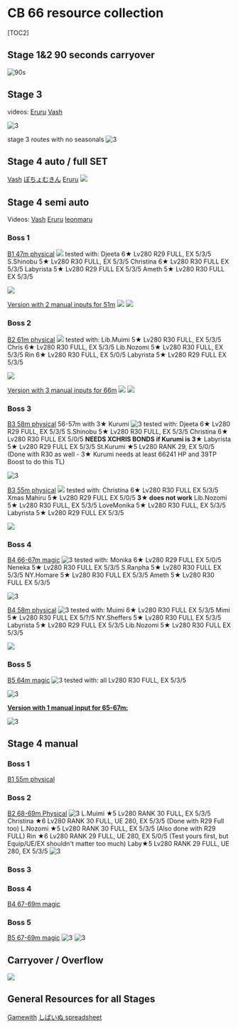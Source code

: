 # CB 66 resource collection
 [TOC2] 
## Stage 1&2 90 seconds carryover
![90s](https://pomf2.lain.la/f/9udpu2eq.png)

## Stage 3

videos: 
 [Eruru](https://www.youtube.com/watch?v=-m9f-dqWbDY)
 [Vash](https://www.youtube.com/watch?v=XTGiTP3xjGA)


![3](https://pomf2.lain.la/f/9m275tg.png)

stage 3 routes with no seasonals
![3](https://pomf2.lain.la/f/0gvmxmct.jpg)

## Stage 4 auto / full SET
[Vash](https://youtu.be/qGRghbwhMBE)
[ぽちょむきん](https://www.youtube.com/watch?v=-2BUgIi-AGY)
[Eruru](https://www.youtube.com/watch?v=gCi79eOkJKc)
![](https://pomf2.lain.la/f/xgytmvh2.png)

## Stage 4 semi auto
Videos:
[Vash](https://www.youtube.com/watch?v=8HyPM8H6U9k)
[Eruru](https://www.youtube.com/watch?v=gCi79eOkJKc)
[leonmaru](https://www.youtube.com/watch?v=9o9sarR1j_o)
### Boss 1
[B1 47m physical](https://www.youtube.com/watch?v=WrD_8qDqgDI)
![](https://pomf2.lain.la/f/l3kb0id.png)
tested with:
Djeeta 6★ Lv280 R29 FULL, EX 5/3/5
S.Shinobu 5★ Lv280 R30 FULL, EX 5/3/5
Christina 6★ Lv280 R30 FULL EX 5/3/5
Labyrista 5★ Lv280 R29 FULL EX 5/3/5
Ameth 5★ Lv280 R30 FULL EX 5/3/5

![](https://pomf2.lain.la/f/brz6xewj.png)

[Version with 2 manual inputs for 51m](https://www.youtube.com/watch?v=zORkwXgs7bI)
![](https://pomf2.lain.la/f/9t565i0.png)
![](https://pomf2.lain.la/f/aepdmqnc.png)
### Boss 2
[B2 61m physical](https://www.youtube.com/watch?v=-0lr-qHOpJI)
![](https://pomf2.lain.la/f/xh43r4ru.png)
tested with:
Lib.Muimi 5★ Lv280 R30 FULL, EX 5/3/5
Chris 6★ Lv280 R30 FULL, EX 5/3/5
Lib.Nozomi 5★ Lv280 R30 FULL, EX 5/3/5
Rin 6★ Lv280 R30 FULL, EX 5/0/5
Labyrista 5★ Lv280 R29 FULL EX 5/3/5

![](https://pomf2.lain.la/f/fv63re4j.png)

[Version with 3 manual inputs for 66m](https://www.youtube.com/watch?v=8xtpgWgwUro)
![](https://pomf2.lain.la/f/6qg5a6cw.png)
![](https://pomf2.lain.la/f/b6ms1b1u.png)
### Boss 3
[B3 58m physical](https://www.youtube.com/watch?v=ZPK2X8-gOk8)
56-57m with 3★ Kurumi
![3](https://pomf2.lain.la/f/5xgkavay.png)
tested with:
Djeeta 6★ Lv280 R29 FULL, EX 5/3/5
S.Shinobu 5★ Lv280 R30 FULL, EX 5/3/5
Christina 6★ Lv280 R30 FULL EX 5/0/5 **NEEDS XCHRIS BONDS if Kurumi is 3★**
Labyrista 5★ Lv280 R29 FULL EX 5/3/5
St.Kurumi ★5 Lv280 RANK 29, EX 5/0/5 (Done with R30 as well - 3★ Kurumi needs at least 66241 HP and 39TP Boost to do this TL)

![3](https://pomf2.lain.la/f/g8hvjrqk.png)

[B3 55m physical](https://www.youtube.com/watch?v=LTiBKatRrAc)
![](https://pomf2.lain.la/f/zbkr6i8u.png)
tested with:
Christina 6★ Lv280 R30 FULL EX 5/3/5
Xmas Mahiru 5★ Lv280 R29 FULL EX 5/0/5 **3★ does not work**
Lib.Nozomi 5★ Lv280 R30 FULL, EX 5/3/5
LoveMonika 5★ Lv280 R30 FULL, EX 5/3/5
Labyrista 5★ Lv280 R29 FULL EX 5/3/5

![](https://pomf2.lain.la/f/j9xh48u9.png)
### Boss 4
[B4 66-67m magic](https://www.youtube.com/watch?v=eTkZmbZAzCw)
![3](https://pomf2.lain.la/f/hslf1y7k.png)
tested with:
Monika 6★ Lv280 R29 FULL EX 5/0/5
Neneka 5★ Lv280 R30 FULL EX 5/3/5
S.Ranpha 5★ Lv280 R30 FULL EX 5/3/5
NY.Homare 5★ Lv280 R30 FULL EX 5/3/5
Ameth 5★ Lv280 R30 FULL EX 5/3/5

![3](https://pomf2.lain.la/f/wkx1te1n.gif)

[B4 58m physical](https://www.youtube.com/watch?v=s0BzEZKHRjE)
![3](https://pomf2.lain.la/f/0wum9kp.png)
tested with:
Muimi 6★ Lv280 R30 FULL EX 5/3/5
Mimi 5★ Lv280 R30 FULL EX 5/?/5
NY.Sheffers 5★ Lv280 R30 FULL EX 5/3/5
Labyrista 5★ Lv280 R29 FULL EX 5/3/5
Lib.Nozomi 5★ Lv280 R30 FULL EX 5/3/5

![](https://pomf2.lain.la/f/9k6s2kbd.png)

### Boss 5
[B5 64m magic](https://www.youtube.com/watch?v=YhfeH2f6ESI)
![3](https://pomf2.lain.la/f/x3xglji2.png)
tested with:
all Lv280 R30 FULL, EX 5/3/5

![3](https://pomf2.lain.la/f/3fu6cfp.png)

[**Version with 1 manual input for 65-67m:**](https://www.youtube.com/watch?v=50kboh0mJXY)

![3](https://pomf2.lain.la/f/0qw76y7l.png)

## Stage 4 manual
### Boss 1
[B1 55m physical](https://www.youtube.com/watch?v=KDDfwVye4JU)
### Boss 2
[B2 68-69m Physical](https://www.youtube.com/watch?v=2okJ06AgGCA)
![3](https://pomf2.lain.la/f/b9lgy2hz.png)
L.Muimi ★5 Lv280 RANK 30 FULL, EX 5/3/5 
Christina ★6 Lv280 RANK 30 FULL, UE 280, EX 5/3/5 (Done with R29 Full too) 
L.Nozomi ★5 Lv280 RANK 30 FULL, EX 5/3/5 (Also done with R29 FULL)
Rin ★6 Lv280 RANK 29 FULL, UE 280, EX 5/0/5 (Test yours first, but Equip/UE/EX shouldn't matter too much)
Laby★5 Lv280 RANK 29  FULL, UE 280, EX 5/3/5 
![3](https://pomf2.lain.la/f/fs4nx3ld.png)


### Boss 3
### Boss 4
[B4 67-69m magic](https://www.youtube.com/watch?v=kIxdp3eRcZc)

### Boss 5
[B5 67-69m magic](https://www.youtube.com/watch?v=kIxdp3eRcZc)
![3](https://pomf2.lain.la/f/2kxkb6dh.png)
![3](https://pomf2.lain.la/f/adxv7mji.png)

## Carryover / Overflow
![](https://pomf2.lain.la/f/446vfcqr.jpg)

## General Resources for all Stages
[Gamewith](https://gamewith.jp/pricone-re/article/show/413758)
[しばいぬ spreadsheet](https://docs.google.com/spreadsheets/d/1qHKpk4gVZwTmo0TLmxiqmqY8cJ4_X1jFTO3ZLil28BE/edit#gid=790984515)